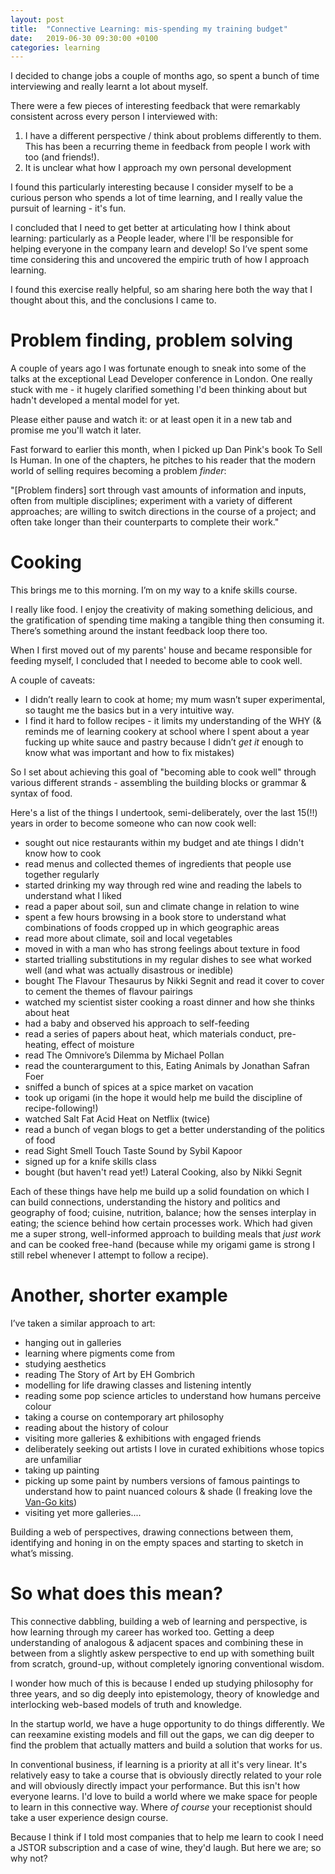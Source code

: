 ```yaml
---
layout: post
title:  "Connective Learning: mis-spending my training budget"
date:   2019-06-30 09:30:00 +0100
categories: learning
---
```

I decided to change jobs a couple of months ago, so spent a bunch of time interviewing and really learnt a lot about myself.

There were a few pieces of interesting feedback that were remarkably consistent across every person I interviewed with:
1. I have a different perspective / think about problems differently to them.
This has been a recurring theme in feedback from people I work with too (and friends!). 
2. It is unclear what how I approach my own personal development

I found this particularly interesting because I consider myself to be a curious person who spends a lot of time learning, and I really value the pursuit of learning - it's fun.

I concluded that I need to get better at articulating how I think about learning: particularly as a People leader, where I'll be responsible for helping everyone in the company learn and develop! So I’ve spent some time considering this and uncovered the empiric truth of how I approach learning. 

I found this exercise really helpful, so am sharing here both the way that I thought about this, and the conclusions I came to.

# Problem finding, problem solving

A couple of years ago I was fortunate enough to sneak into some of the talks at the exceptional Lead Developer conference in London. One really stuck with me - it hugely clarified something I'd been thinking about but hadn't developed a mental model for yet.

Please either pause and watch it:  or at least open it in a new tab and promise me you'll watch it later.

Fast forward to earlier this month, when I picked up Dan Pink's book To Sell Is Human. In one of the chapters, he pitches to his reader that the modern world of selling requires becoming a problem _finder_:

"[Problem finders] sort through vast amounts of information and inputs, often from multiple disciplines; experiment with a variety of different approaches; are willing to switch directions in the course of a project; and often take longer than their counterparts to complete their work."

# Cooking

This brings me to this morning. I’m on my way to a knife skills course.

I really like food. I enjoy the creativity of making something delicious, and the gratification of spending time making a tangible thing then consuming it. There’s something around the instant feedback loop there too.

When I first moved out of my parents' house and became responsible for feeding myself, I concluded that I needed to become able to cook well.

A couple of caveats:
* I didn’t really learn to cook at home; my mum wasn’t super experimental, so taught me the basics but in a very intuitive way. 
* I find it hard to follow recipes - it limits my understanding of the WHY (& reminds me of learning cookery at school where I spent about a year fucking up white sauce and pastry because I didn’t _get it_ enough to know what was important and how to fix mistakes)

So I set about achieving this goal of "becoming able to cook well" through various different strands - assembling the building blocks or grammar & syntax of food.

Here's a list of the things I undertook, semi-deliberately, over the last 15(!!) years in order to become someone who can now cook well:
* sought out nice restaurants within my budget and ate things I didn't know how to cook
* read menus and collected themes of ingredients that people use together regularly
* started drinking my way through red wine and reading the labels to understand what I liked
* read a paper about soil, sun and climate change in relation to wine
* spent a few hours browsing in a book store to understand what combinations of foods cropped up in which geographic areas
* read more about climate, soil and local vegetables
* moved in with a man who has strong feelings about texture in food
* started trialling substitutions in my regular dishes to see what worked well (and what was actually disastrous or inedible)
* bought The Flavour Thesaurus by Nikki Segnit and read it cover to cover to cement the themes of flavour pairings
* watched my scientist sister cooking a roast dinner and how she thinks about heat
* had a baby and observed his approach to self-feeding
* read a series of papers about heat, which materials conduct, pre-heating, effect of moisture
* read The Omnivore’s Dilemma by Michael Pollan
* read the counterargument to this, Eating Animals by Jonathan Safran Foer
* sniffed a bunch of spices at a spice market on vacation
* took up origami (in the hope it would help me build the discipline of recipe-following!)
* watched Salt Fat Acid Heat on Netflix (twice)
* read a bunch of vegan blogs to get a better understanding of the politics of food
* read Sight Smell Touch Taste Sound by Sybil Kapoor
* signed up for a knife skills class
* bought (but haven't read yet!) Lateral Cooking, also by Nikki Segnit

Each of these things have help me build up a solid foundation on which I can build connections, understanding the history and politics and geography of food; cuisine, nutrition, balance; how the senses interplay in eating; the science behind how certain processes work.
Which had given me a super strong, well-informed approach to building meals that _just work_ and can be cooked free-hand (because while my origami game is strong I still rebel whenever I attempt to follow a recipe).

# Another, shorter example

I’ve taken a similar approach to art:

* hanging out in galleries
* learning where pigments come from
* studying aesthetics
* reading The Story of Art by EH Gombrich
* modelling for life drawing classes and listening intently
* reading some pop science articles to understand how humans perceive colour
* taking a course on contemporary art philosophy
* reading about the history of colour
* visiting more galleries & exhibitions with engaged friends
* deliberately seeking out artists I love in curated exhibitions whose topics are unfamiliar
* taking up painting
* picking up some paint by numbers versions of famous paintings to understand how to paint nuanced colours & shade (I freaking love the [Van-Go kits](https://faradayscienceshop.com/collections/van-go-paint-by-number-kits/))
* visiting yet more galleries....

Building a web of perspectives, drawing connections between them, identifying and honing in on the empty spaces and starting to sketch in what’s missing. 

# So what does this mean?

This connective dabbling, building a web of learning and perspective, is how learning through my career has worked too. Getting a deep understanding of analogous & adjacent spaces and combining these in between from a slightly askew perspective to end up with something built from scratch, ground-up, without completely ignoring conventional wisdom.

I wonder how much of this is because I ended up studying philosophy for three years, and so dig deeply into epistemology, theory of knowledge and interlocking web-based models of truth and knowledge.

In the startup world, we have a huge opportunity to do things differently. We can reexamine existing models and fill out the gaps, we can dig deeper to find the problem that actually matters and build a solution that works for us.

In conventional business, if learning is a priority at all it's very linear. It's relatively easy to take a course that is obviously directly related to your role and will obviously directly impact your performance. But this isn't how everyone learns. I'd love to build a world where we make space for people to learn in this connective way. Where _of course_ your receptionist should take a user experience design course.

Because I think if I told most companies that to help me learn to cook I need a JSTOR subscription and a case of wine, they'd laugh. But here we are; so why not?

